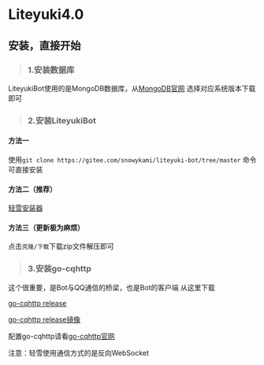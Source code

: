 # Liteyuki4.0
## 安装，直接开始

> ### 1.安装数据库

LiteyukiBot使用的是MongoDB数据库，从[MongoDB官网](https://www.mongodb.com/try/download/community-kubernetes-operator) 选择对应系统版本下载即可

> ### 2.安装LiteyukiBot

#### 方法一
使用```git clone https://gitee.com/snowykami/liteyuki-bot/tree/master``` 命令可直接安装

#### 方法二（推荐）
[轻雪安装器](../../../../TimeRainStarSky/TRSS_Liteyuki)

#### 方法三（更新极为麻烦）
点击```克隆/下载```下载zip文件解压即可

> ### 3.安装go-cqhttp

这个很重要，是Bot与QQ通信的桥梁，也是Bot的客户端
从这里下载

[go-cqhttp release](https://github.com/Mrs4s/go-cqhttp/releases)

[go-cqhttp release镜像](https://kgithub.com/Mrs4s/go-cqhttp/releases)

配置go-cqhttp请看[go-cqhttp官网](https://docs.go-cqhttp.org/guide/#go-cqhttp)

注意：轻雪使用通信方式的是反向WebSocket

